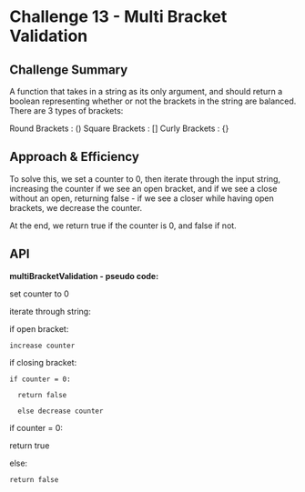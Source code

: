 # Challenge 13 - Multi Bracket Validation

## Challenge Summary

A function that takes in a string as its only argument, and should return a boolean representing whether or not the brackets in the string are balanced. There are 3 types of brackets:

Round Brackets : ()
Square Brackets : []
Curly Brackets : {}

## Approach & Efficiency

To solve this, we set a counter to 0, then iterate through the input string, increasing the counter if we see an open bracket, and if we see a close without an open, returning false - if we see a closer while having open brackets, we decrease the counter.

At the end, we return true if the counter is 0, and false if not.

## API

**multiBracketValidation - pseudo code:**

set counter to 0

iterate through string:

  if open bracket:

    increase counter

  if closing bracket:

    if counter = 0:

      return false

      else decrease counter

if counter = 0:

  return true

  else:

    return false
    
